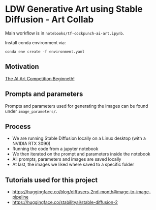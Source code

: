 # LDW Generative Art using Stable Diffusion - Art Collab

Main workflow is in `notebooks/tf-cockpunch-ai-art.ipynb`.

Install conda environment via:

```shell
conda env create -f environment.yaml
```

## Motivation

[The AI Art Competition Beginneth!](https://tim.blog/2022/12/16/ai-art-competition/)

## Prompts and parameters

Prompts and parameters used for generating the images can be found under `image_parameters/`.

## Process

- We are running Stable Diffusion locally on a Linux desktop (with a NVIDIA RTX 3090)
- Running the code from a jupyter notebook
- We then iterated on the prompt and parameters inside the notebook
- All prompts, parameters and images are saved locally
- At last, the images we liked where saved to a specific folder

## Tutorials used for this project

- <https://huggingface.co/blog/diffusers-2nd-month#image-to-image-pipeline>
- <https://huggingface.co/stabilityai/stable-diffusion-2>
